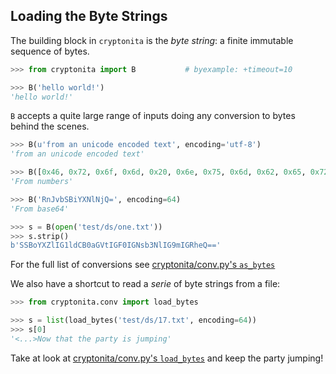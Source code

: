 
## Loading the Byte Strings

The building block in `cryptonita` is the *byte string*: a finite
immutable sequence of bytes.

```python
>>> from cryptonita import B           # byexample: +timeout=10

>>> B('hello world!')
'hello world!'
```

`B` accepts a quite large range of inputs doing any conversion
to bytes behind the scenes.

```python
>>> B(u'from an unicode encoded text', encoding='utf-8')
'from an unicode encoded text'

>>> B([0x46, 0x72, 0x6f, 0x6d, 0x20, 0x6e, 0x75, 0x6d, 0x62, 0x65, 0x72, 0x73])
'From numbers'

>>> B('RnJvbSBiYXNlNjQ=', encoding=64)
'From base64'

>>> s = B(open('test/ds/one.txt'))
>>> s.strip()
b'SSBoYXZlIG1ldCB0aGVtIGF0IGNsb3NlIG9mIGRheQ=='
```

For the full list of conversions see
[cryptonita/conv.py's `as_bytes`](https://github.com/cryptonitas/cryptonita/tree/master/cryptonita/conv.py)

We also have a shortcut to read a *serie* of byte strings
from a file:

```python
>>> from cryptonita.conv import load_bytes

>>> s = list(load_bytes('test/ds/17.txt', encoding=64))
>>> s[0]
'<...>Now that the party is jumping'
```

Take at look at
[cryptonita/conv.py's `load_bytes`](https://github.com/cryptonitas/cryptonita/tree/master/cryptonita/conv.py)
and keep the party jumping!

